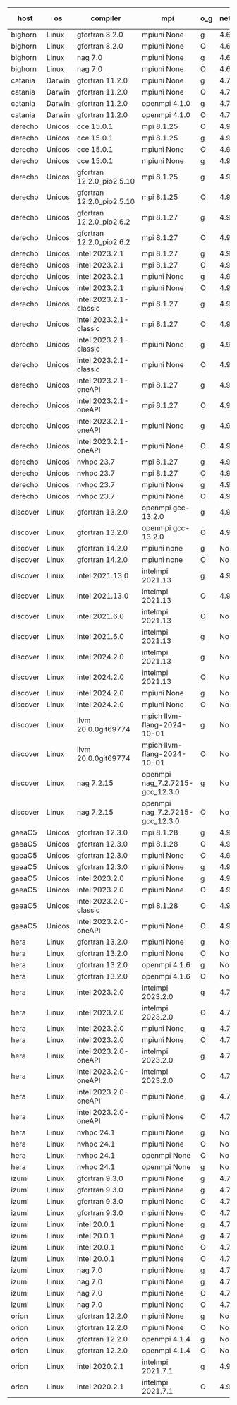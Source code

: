 

| host     | os       | compiler                              | mpi                      | o_g        | netcdf        | build       | u_pass          | u_fail          | s_pass            | s_fail            | e_pass             | e_fail             | nuopc_pass       | nuopc_fail       | artifacts link          |
|----------|----------|---------------------------------------|--------------------------|------------|---------------|-------------|-----------------|-----------------|-------------------|-------------------|--------------------|--------------------|------------------|------------------|-------------------------|
| bighorn | Linux | gfortran 8.2.0 | mpiuni None  | g | 4.6.1  | PASS | 12538 | 0 | 9 | 0 | 44 | 0 | None | None | <a href="https://github.com/esmf-org/esmf-test-artifacts/tree/6e0a5d56c686297d50546044c3667dd138ebdc17/develop/gfortran/8.2.0/g/mpiuni/None" target="_blank">6e0a5d5</a> | 
| bighorn | Linux | gfortran 8.2.0 | mpiuni None  | O | 4.6.1  | PASS | 12538 | 0 | 9 | 0 | 44 | 0 | None | None | <a href="https://github.com/esmf-org/esmf-test-artifacts/tree/ba89297e46605e41b9216f49366eb1d78586933e/develop/gfortran/8.2.0/O/mpiuni/None" target="_blank">ba89297</a> | 
| bighorn | Linux | nag 7.0 | mpiuni None  | g | 4.6.1  | PASS | 12538 | 0 | 9 | 0 | 44 | 0 | None | None | <a href="https://github.com/esmf-org/esmf-test-artifacts/tree/e6b88c61c8f786642b46d8c192197ec036031426/develop/nag/7.0/g/mpiuni/None" target="_blank">e6b88c6</a> | 
| bighorn | Linux | nag 7.0 | mpiuni None  | O | 4.6.1  | PASS | 12538 | 0 | 9 | 0 | 44 | 0 | None | None | <a href="https://github.com/esmf-org/esmf-test-artifacts/tree/2474c6ce4fd30bdb37c85859d43b58282fd4d4a4/develop/nag/7.0/O/mpiuni/None" target="_blank">2474c6c</a> | 
| catania | Darwin | gfortran 11.2.0 | mpiuni None  | g | 4.7.4  | PASS | 12538 | 0 | 9 | 0 | 44 | 0 | None | None | <a href="https://github.com/esmf-org/esmf-test-artifacts/tree/4808d730a031ee6a36e4c62e13a976935e7db1fe/develop/gfortran/11.2.0/g/mpiuni/None" target="_blank">4808d73</a> | 
| catania | Darwin | gfortran 11.2.0 | mpiuni None  | O | 4.7.4  | PASS | 12538 | 0 | 9 | 0 | 44 | 0 | None | None | <a href="https://github.com/esmf-org/esmf-test-artifacts/tree/ae05664335bd047872c0a0e186a1d38cafc8cbbb/develop/gfortran/11.2.0/O/mpiuni/None" target="_blank">ae05664</a> | 
| catania | Darwin | gfortran 11.2.0 | openmpi 4.1.0  | g | 4.7.4  | PASS | 14205 | 3 | 51 | 0 | 81 | 0 | 56 | 0 | <a href="https://github.com/esmf-org/esmf-test-artifacts/tree/676b03d16fd2a652d8e398abb13c7baf295080df/develop/gfortran/11.2.0/g/openmpi/4.1.0" target="_blank">676b03d</a> | 
| catania | Darwin | gfortran 11.2.0 | openmpi 4.1.0  | O | 4.7.4  | PASS | 14205 | 3 | 51 | 0 | 81 | 0 | 56 | 0 | <a href="https://github.com/esmf-org/esmf-test-artifacts/tree/10348f125fe04b714a6fa7bc4cbfc4d7a268da4c/develop/gfortran/11.2.0/O/openmpi/4.1.0" target="_blank">10348f1</a> | 
| derecho | Unicos | cce 15.0.1 | mpi 8.1.25  | O | 4.9.2  | PASS | 14130 | 78 | 51 | 0 | 81 | 0 | 56 | 0 | <a href="https://github.com/esmf-org/esmf-test-artifacts/tree/8f58b01756ab82ce2feb2a519a3652cc12fc38a6/develop/cce/15.0.1/O/mpi/8.1.25" target="_blank">8f58b01</a> | 
| derecho | Unicos | cce 15.0.1 | mpi 8.1.25  | g | 4.9.2  | PASS | 14132 | 76 | 51 | 0 | 81 | 0 | 56 | 0 | <a href="https://github.com/esmf-org/esmf-test-artifacts/tree/96f2d046efe5cdcf7b8a227a4e8be3ebbb0215d1/develop/cce/15.0.1/g/mpi/8.1.25" target="_blank">96f2d04</a> | 
| derecho | Unicos | cce 15.0.1 | mpiuni None  | O | 4.9.2  | PASS | 12303 | 235 | 9 | 0 | 44 | 0 | None | None | <a href="https://github.com/esmf-org/esmf-test-artifacts/tree/1dc74a83d77ea1e9b89ad3ec09eb02567c53f7fd/develop/cce/15.0.1/O/mpiuni/None" target="_blank">1dc74a8</a> | 
| derecho | Unicos | cce 15.0.1 | mpiuni None  | g | 4.9.2  | PASS | 12462 | 76 | 9 | 0 | 44 | 0 | None | None | <a href="https://github.com/esmf-org/esmf-test-artifacts/tree/6173862c6ab0a2cfb30ffe1d70738144688d05b3/develop/cce/15.0.1/g/mpiuni/None" target="_blank">6173862</a> | 
| derecho | Unicos | gfortran 12.2.0_pio2.5.10 | mpi 8.1.25  | g | 4.9.2  | PASS | 14208 | 0 | 51 | 0 | 81 | 0 | 56 | 0 | <a href="https://github.com/esmf-org/esmf-test-artifacts/tree/c3943af387a15a54ec71acf69e9b5242d1512747/develop/gfortran/12.2.0_pio2.5.10/g/mpi/8.1.25" target="_blank">c3943af</a> | 
| derecho | Unicos | gfortran 12.2.0_pio2.5.10 | mpi 8.1.25  | O | 4.9.2  | PASS | 14208 | 0 | 51 | 0 | 81 | 0 | 56 | 0 | <a href="https://github.com/esmf-org/esmf-test-artifacts/tree/8fc6c7646c9d31721e19840e9c80016c77532f1e/develop/gfortran/12.2.0_pio2.5.10/O/mpi/8.1.25" target="_blank">8fc6c76</a> | 
| derecho | Unicos | gfortran 12.2.0_pio2.6.2 | mpi 8.1.27  | g | 4.9.2  | PASS | 14208 | 0 | 51 | 0 | 81 | 0 | 56 | 0 | <a href="https://github.com/esmf-org/esmf-test-artifacts/tree/562eea7f20bdee39668b8b410cfdef42660c80ed/develop/gfortran/12.2.0_pio2.6.2/g/mpi/8.1.27" target="_blank">562eea7</a> | 
| derecho | Unicos | gfortran 12.2.0_pio2.6.2 | mpi 8.1.27  | O | 4.9.2  | PASS | 14208 | 0 | 51 | 0 | 81 | 0 | 56 | 0 | <a href="https://github.com/esmf-org/esmf-test-artifacts/tree/78d384a760e07ef7a06e65227c9cecccfe7c93ee/develop/gfortran/12.2.0_pio2.6.2/O/mpi/8.1.27" target="_blank">78d384a</a> | 
| derecho | Unicos | intel 2023.2.1 | mpi 8.1.27  | g | 4.9.2  | PASS | 14208 | 0 | 51 | 0 | 81 | 0 | 57 | 0 | <a href="https://github.com/esmf-org/esmf-test-artifacts/tree/3313b86acb44c5d5e0dd89ba3d6a84ab17ef77c0/develop/intel/2023.2.1/g/mpi/8.1.27" target="_blank">3313b86</a> | 
| derecho | Unicos | intel 2023.2.1 | mpi 8.1.27  | O | 4.9.2  | PASS | 14208 | 0 | 51 | 0 | 81 | 0 | 57 | 0 | <a href="https://github.com/esmf-org/esmf-test-artifacts/tree/79a3d6491c33e37a55713b6d10c44bef2b102e00/develop/intel/2023.2.1/O/mpi/8.1.27" target="_blank">79a3d64</a> | 
| derecho | Unicos | intel 2023.2.1 | mpiuni None  | g | 4.9.2  | PASS | 12538 | 0 | 9 | 0 | 44 | 0 | None | None | <a href="https://github.com/esmf-org/esmf-test-artifacts/tree/89232c918d0225ca5a5c5f5f02e639f5f0ba0858/develop/intel/2023.2.1/g/mpiuni/None" target="_blank">89232c9</a> | 
| derecho | Unicos | intel 2023.2.1 | mpiuni None  | O | 4.9.2  | PASS | 12538 | 0 | 9 | 0 | 44 | 0 | None | None | <a href="https://github.com/esmf-org/esmf-test-artifacts/tree/c4d675980bb778e0774c5eebdd01cb108119a301/develop/intel/2023.2.1/O/mpiuni/None" target="_blank">c4d6759</a> | 
| derecho | Unicos | intel 2023.2.1-classic | mpi 8.1.27  | g | 4.9.2  | PASS | 14208 | 0 | 51 | 0 | 81 | 0 | 56 | 0 | <a href="https://github.com/esmf-org/esmf-test-artifacts/tree/656f2d6a73315ee8ac368c88b5618d4ed798883e/develop/intel/2023.2.1-classic/g/mpi/8.1.27" target="_blank">656f2d6</a> | 
| derecho | Unicos | intel 2023.2.1-classic | mpi 8.1.27  | O | 4.9.2  | PASS | 14208 | 0 | 51 | 0 | 81 | 0 | 56 | 0 | <a href="https://github.com/esmf-org/esmf-test-artifacts/tree/f29d26953f43675df1e1a6762f6f7b9e5c901d7e/develop/intel/2023.2.1-classic/O/mpi/8.1.27" target="_blank">f29d269</a> | 
| derecho | Unicos | intel 2023.2.1-classic | mpiuni None  | g | 4.9.2  | PASS | 12538 | 0 | 9 | 0 | 44 | 0 | None | None | <a href="https://github.com/esmf-org/esmf-test-artifacts/tree/f100528ddfc408985a9e17cf1fb1467e2241bd0f/develop/intel/2023.2.1-classic/g/mpiuni/None" target="_blank">f100528</a> | 
| derecho | Unicos | intel 2023.2.1-classic | mpiuni None  | O | 4.9.2  | PASS | 12538 | 0 | 9 | 0 | 44 | 0 | None | None | <a href="https://github.com/esmf-org/esmf-test-artifacts/tree/085a41192eeb7d79fe3fd2d95cf518a0bc9aa37e/develop/intel/2023.2.1-classic/O/mpiuni/None" target="_blank">085a411</a> | 
| derecho | Unicos | intel 2023.2.1-oneAPI | mpi 8.1.27  | g | 4.9.2  | PASS | 14208 | 0 | 51 | 0 | 81 | 0 | 56 | 0 | <a href="https://github.com/esmf-org/esmf-test-artifacts/tree/c5f86e56982a5d6692747a7deb14b4f29018be1e/develop/intel/2023.2.1-oneAPI/g/mpi/8.1.27" target="_blank">c5f86e5</a> | 
| derecho | Unicos | intel 2023.2.1-oneAPI | mpi 8.1.27  | O | 4.9.2  | PASS | 14208 | 0 | 50 | 1 | 81 | 0 | 56 | 0 | <a href="https://github.com/esmf-org/esmf-test-artifacts/tree/1ee6687f409dbcf52ca2655abe30fdae67e0a510/develop/intel/2023.2.1-oneAPI/O/mpi/8.1.27" target="_blank">1ee6687</a> | 
| derecho | Unicos | intel 2023.2.1-oneAPI | mpiuni None  | g | 4.9.2  | PASS | 12538 | 0 | 9 | 0 | 44 | 0 | None | None | <a href="https://github.com/esmf-org/esmf-test-artifacts/tree/a8004fc2ecdb8c2f3cb6df4403cdbca66f3f93b3/develop/intel/2023.2.1-oneAPI/g/mpiuni/None" target="_blank">a8004fc</a> | 
| derecho | Unicos | intel 2023.2.1-oneAPI | mpiuni None  | O | 4.9.2  | PASS | 12538 | 0 | 9 | 0 | 44 | 0 | None | None | <a href="https://github.com/esmf-org/esmf-test-artifacts/tree/968cebde075af1c11708fe36b2c7b5787df99682/develop/intel/2023.2.1-oneAPI/O/mpiuni/None" target="_blank">968cebd</a> | 
| derecho | Unicos | nvhpc 23.7 | mpi 8.1.27  | g | 4.9.2  | PASS | 14208 | 0 | 51 | 0 | 81 | 0 | 56 | 0 | <a href="https://github.com/esmf-org/esmf-test-artifacts/tree/7e630876b2518d27d6829077f060f7583dbff0af/develop/nvhpc/23.7/g/mpi/8.1.27" target="_blank">7e63087</a> | 
| derecho | Unicos | nvhpc 23.7 | mpi 8.1.27  | O | 4.9.2  | PASS | 14208 | 0 | 51 | 0 | 81 | 0 | 56 | 0 | <a href="https://github.com/esmf-org/esmf-test-artifacts/tree/4972d54d4ef43595a2a8fb103c2141ca2fa0241e/develop/nvhpc/23.7/O/mpi/8.1.27" target="_blank">4972d54</a> | 
| derecho | Unicos | nvhpc 23.7 | mpiuni None  | g | 4.9.2  | PASS | 12538 | 0 | 9 | 0 | 44 | 0 | None | None | <a href="https://github.com/esmf-org/esmf-test-artifacts/tree/c65541f0fb40d882650c90e237831e1d3170ad11/develop/nvhpc/23.7/g/mpiuni/None" target="_blank">c65541f</a> | 
| derecho | Unicos | nvhpc 23.7 | mpiuni None  | O | 4.9.2  | PASS | 12538 | 0 | 9 | 0 | 44 | 0 | None | None | <a href="https://github.com/esmf-org/esmf-test-artifacts/tree/1ccf77c4bf8bc507d49bbce4e6c1acd91ef8b801/develop/nvhpc/23.7/O/mpiuni/None" target="_blank">1ccf77c</a> | 
| discover | Linux | gfortran 13.2.0 | openmpi gcc-13.2.0  | g | 4.9.2  | PASS | 14208 | 0 | 51 | 0 | 81 | 0 | 56 | 0 | <a href="https://github.com/esmf-org/esmf-test-artifacts/tree/01dc114b77e9a4e0e85ca8827de512cc0d26fb9c/develop/gfortran/13.2.0/g/openmpi/gcc-13.2.0" target="_blank">01dc114</a> | 
| discover | Linux | gfortran 13.2.0 | openmpi gcc-13.2.0  | O | 4.9.2  | PASS | 14208 | 0 | 51 | 0 | 81 | 0 | 56 | 0 | <a href="https://github.com/esmf-org/esmf-test-artifacts/tree/6bb29abf5d10026d44c8bf16cd489f2ccf50fdb0/develop/gfortran/13.2.0/O/openmpi/gcc-13.2.0" target="_blank">6bb29ab</a> | 
| discover | Linux | gfortran 14.2.0 | mpiuni none  | g | None  | PASS | 12538 | 0 | 9 | 0 | 44 | 0 | None | None | <a href="https://github.com/esmf-org/esmf-test-artifacts/tree/bc899e232ec591a28d66d168e9cea8fefa4e3c06/develop/gfortran/14.2.0/g/mpiuni/none" target="_blank">bc899e2</a> | 
| discover | Linux | gfortran 14.2.0 | mpiuni none  | O | None  | PASS | 12538 | 0 | 9 | 0 | 44 | 0 | None | None | <a href="https://github.com/esmf-org/esmf-test-artifacts/tree/eaf0306ad6a5fa3ccfaca7b5c4a88183278e739d/develop/gfortran/14.2.0/O/mpiuni/none" target="_blank">eaf0306</a> | 
| discover | Linux | intel 2021.13.0 | intelmpi 2021.13  | g | 4.9.2  | PASS | 14208 | 0 | 51 | 0 | 81 | 0 | 56 | 0 | <a href="https://github.com/esmf-org/esmf-test-artifacts/tree/d8696ea02345d3352d8cbdd3496cdc74e09ff58f/develop/intel/2021.13.0/g/intelmpi/2021.13" target="_blank">d8696ea</a> | 
| discover | Linux | intel 2021.13.0 | intelmpi 2021.13  | O | 4.9.2  | PASS | 14208 | 0 | 51 | 0 | 81 | 0 | 56 | 0 | <a href="https://github.com/esmf-org/esmf-test-artifacts/tree/6a499ea1286243d234e106f8005103d23a423ddf/develop/intel/2021.13.0/O/intelmpi/2021.13" target="_blank">6a499ea</a> | 
| discover | Linux | intel 2021.6.0 | intelmpi 2021.13  | O | None  | PASS | 14208 | 0 | 51 | 0 | 81 | 0 | 56 | 0 | <a href="https://github.com/esmf-org/esmf-test-artifacts/tree/09dfab3cc5e185fb1fab91800247eba7fe21a5a5/develop/intel/2021.6.0/O/intelmpi/2021.13" target="_blank">09dfab3</a> | 
| discover | Linux | intel 2021.6.0 | intelmpi 2021.13  | g | None  | PASS | 14208 | 0 | 51 | 0 | 81 | 0 | 56 | 0 | <a href="https://github.com/esmf-org/esmf-test-artifacts/tree/c763eb55db8644774afbd87ea32807c10270a90f/develop/intel/2021.6.0/g/intelmpi/2021.13" target="_blank">c763eb5</a> | 
| discover | Linux | intel 2024.2.0 | intelmpi 2021.13  | g | None  | PASS | 14207 | 1 | 51 | 0 | 81 | 0 | 56 | 0 | <a href="https://github.com/esmf-org/esmf-test-artifacts/tree/40835e3fb8a2f36de3bc32ea431094358ef66a12/develop/intel/2024.2.0/g/intelmpi/2021.13" target="_blank">40835e3</a> | 
| discover | Linux | intel 2024.2.0 | intelmpi 2021.13  | O | None  | PASS | 14208 | 0 | 51 | 0 | 81 | 0 | 56 | 0 | <a href="https://github.com/esmf-org/esmf-test-artifacts/tree/431e0162bdce955d970f5f681ed64f93c4d33276/develop/intel/2024.2.0/O/intelmpi/2021.13" target="_blank">431e016</a> | 
| discover | Linux | intel 2024.2.0 | mpiuni None  | g | None  | PASS | 12537 | 1 | 9 | 0 | 44 | 0 | None | None | <a href="https://github.com/esmf-org/esmf-test-artifacts/tree/6ddc4495a5b76d1db5c0f217e701ce113073fa40/develop/intel/2024.2.0/g/mpiuni/None" target="_blank">6ddc449</a> | 
| discover | Linux | intel 2024.2.0 | mpiuni None  | O | None  | PASS | 12538 | 0 | 9 | 0 | 44 | 0 | None | None | <a href="https://github.com/esmf-org/esmf-test-artifacts/tree/558b134c619c153892dca9339af581e2d0b6ace2/develop/intel/2024.2.0/O/mpiuni/None" target="_blank">558b134</a> | 
| discover | Linux | llvm 20.0.0git69774 | mpich llvm-flang-2024-10-01  | g | None  | PASS | 14172 | 36 | 18 | 33 | 77 | 4 | 13 | 43 | <a href="https://github.com/esmf-org/esmf-test-artifacts/tree/dbdaa0efdb771a68719ba94bfe6d36c59313b052/develop/llvm/20.0.0git69774/g/mpich/llvm-flang-2024-10-01" target="_blank">dbdaa0e</a> | 
| discover | Linux | llvm 20.0.0git69774 | mpich llvm-flang-2024-10-01  | O | None  | PASS | 14170 | 38 | 18 | 33 | 77 | 4 | 20 | 36 | <a href="https://github.com/esmf-org/esmf-test-artifacts/tree/6b099a9e969b698321e225653972e0472a87f703/develop/llvm/20.0.0git69774/O/mpich/llvm-flang-2024-10-01" target="_blank">6b099a9</a> | 
| discover | Linux | nag 7.2.15 | openmpi nag_7.2.7215-gcc_12.3.0  | g | None  | PASS | 14208 | 0 | 51 | 0 | 81 | 0 | 52 | 4 | <a href="https://github.com/esmf-org/esmf-test-artifacts/tree/798169af52e8c0569c0c70da84a84fa486e88801/develop/nag/7.2.15/g/openmpi/nag_7.2.7215-gcc_12.3.0" target="_blank">798169a</a> | 
| discover | Linux | nag 7.2.15 | openmpi nag_7.2.7215-gcc_12.3.0  | O | None  | PASS | 14207 | 1 | 51 | 0 | 81 | 0 | 52 | 4 | <a href="https://github.com/esmf-org/esmf-test-artifacts/tree/65ec05c4db0d22be9ee8fbd9e2daa511e4b037e6/develop/nag/7.2.15/O/openmpi/nag_7.2.7215-gcc_12.3.0" target="_blank">65ec05c</a> | 
| gaeaC5 | Unicos | gfortran 12.3.0 | mpi 8.1.28  | g | 4.9.0  | PASS | 14208 | 0 | 51 | 0 | 81 | 0 | 56 | 0 | <a href="https://github.com/esmf-org/esmf-test-artifacts/tree/6554a391a7d9a46a42cf6ff3c7899eec7a1f26a5/develop/gfortran/12.3.0/g/mpi/8.1.28" target="_blank">6554a39</a> | 
| gaeaC5 | Unicos | gfortran 12.3.0 | mpi 8.1.28  | O | 4.9.0  | PASS | 14208 | 0 | 51 | 0 | 81 | 0 | 56 | 0 | <a href="https://github.com/esmf-org/esmf-test-artifacts/tree/9771a9b85724e10f096a7ef56e64a816d7212aa1/develop/gfortran/12.3.0/O/mpi/8.1.28" target="_blank">9771a9b</a> | 
| gaeaC5 | Unicos | gfortran 12.3.0 | mpiuni None  | O | 4.9.0  | PASS | 12538 | 0 | 9 | 0 | 44 | 0 | None | None | <a href="https://github.com/esmf-org/esmf-test-artifacts/tree/2d28ee1b5a517d2e15a2cc734e0f8a9df59a2404/develop/gfortran/12.3.0/O/mpiuni/None" target="_blank">2d28ee1</a> | 
| gaeaC5 | Unicos | gfortran 12.3.0 | mpiuni None  | g | 4.9.0  | PASS | None | None | None | None | None | None | None | None | <a href="https://github.com/esmf-org/esmf-test-artifacts/tree/27f81b7f062619264bfe58c12080b8fc3581a7ad/develop/gfortran/12.3.0/g/mpiuni/None" target="_blank">27f81b7</a> | 
| gaeaC5 | Unicos | intel 2023.2.0 | mpiuni None  | g | 4.9.0  | PASS | 12538 | 0 | 9 | 0 | 44 | 0 | None | None | <a href="https://github.com/esmf-org/esmf-test-artifacts/tree/82fd7d9d693a2b26d45ce22e33b4a5c9166ba451/develop/intel/2023.2.0/g/mpiuni/None" target="_blank">82fd7d9</a> | 
| gaeaC5 | Unicos | intel 2023.2.0 | mpiuni None  | O | 4.9.0  | PASS | 12538 | 0 | 9 | 0 | 44 | 0 | None | None | <a href="https://github.com/esmf-org/esmf-test-artifacts/tree/99522423f46dddc330d6304a489b69a892de3de9/develop/intel/2023.2.0/O/mpiuni/None" target="_blank">9952242</a> | 
| gaeaC5 | Unicos | intel 2023.2.0-classic | mpi 8.1.28  | O | 4.9.0  | PASS | 14208 | 0 | 51 | 0 | 81 | 0 | 56 | 0 | <a href="https://github.com/esmf-org/esmf-test-artifacts/tree/344f2f1b1167dce2b45ebea0192faca452feb36b/develop/intel/2023.2.0-classic/O/mpi/8.1.28" target="_blank">344f2f1</a> | 
| gaeaC5 | Unicos | intel 2023.2.0-oneAPI | mpiuni None  | O | 4.9.0  | PASS | 12538 | 0 | 9 | 0 | 44 | 0 | None | None | <a href="https://github.com/esmf-org/esmf-test-artifacts/tree/e6d35249988692979986449e4c29f391d060572b/develop/intel/2023.2.0-oneAPI/O/mpiuni/None" target="_blank">e6d3524</a> | 
| hera | Linux | gfortran 13.2.0 | mpiuni None  | g | None  | PASS | 12538 | 0 | 9 | 0 | 44 | 0 | None | None | <a href="https://github.com/esmf-org/esmf-test-artifacts/tree/c7e4d5573970bca54afadcd62861433e1e17511f/develop/gfortran/13.2.0/g/mpiuni/None" target="_blank">c7e4d55</a> | 
| hera | Linux | gfortran 13.2.0 | mpiuni None  | O | None  | PASS | 12538 | 0 | 9 | 0 | 44 | 0 | None | None | <a href="https://github.com/esmf-org/esmf-test-artifacts/tree/b2acb7541a07bfedcbe43c8565c10e1efd223b78/develop/gfortran/13.2.0/O/mpiuni/None" target="_blank">b2acb75</a> | 
| hera | Linux | gfortran 13.2.0 | openmpi 4.1.6  | g | None  | PASS | 14208 | 0 | 51 | 0 | 81 | 0 | 56 | 0 | <a href="https://github.com/esmf-org/esmf-test-artifacts/tree/7b3a2712a85dcf97f1e3eff7983f52c52152f250/develop/gfortran/13.2.0/g/openmpi/4.1.6" target="_blank">7b3a271</a> | 
| hera | Linux | gfortran 13.2.0 | openmpi 4.1.6  | O | None  | PASS | 14208 | 0 | 51 | 0 | 81 | 0 | 56 | 0 | <a href="https://github.com/esmf-org/esmf-test-artifacts/tree/458bd9d69bde4785e31b70ea5d91985f5d8817a5/develop/gfortran/13.2.0/O/openmpi/4.1.6" target="_blank">458bd9d</a> | 
| hera | Linux | intel 2023.2.0 | intelmpi 2023.2.0  | g | 4.7.0  | PASS | 14208 | 0 | 51 | 0 | 81 | 0 | 56 | 0 | <a href="https://github.com/esmf-org/esmf-test-artifacts/tree/e412f1c3a688710e0b93b27d523444507075ae17/develop/intel/2023.2.0/g/intelmpi/2023.2.0" target="_blank">e412f1c</a> | 
| hera | Linux | intel 2023.2.0 | intelmpi 2023.2.0  | O | 4.7.0  | PASS | 14208 | 0 | 51 | 0 | 81 | 0 | 56 | 0 | <a href="https://github.com/esmf-org/esmf-test-artifacts/tree/aa1a1ae5031439307ee55de2f70cc58961ffb785/develop/intel/2023.2.0/O/intelmpi/2023.2.0" target="_blank">aa1a1ae</a> | 
| hera | Linux | intel 2023.2.0 | mpiuni None  | g | 4.7.0  | PASS | 12538 | 0 | 9 | 0 | 44 | 0 | None | None | <a href="https://github.com/esmf-org/esmf-test-artifacts/tree/47a6e731657c58805e435d3e429b1aab9d284fe6/develop/intel/2023.2.0/g/mpiuni/None" target="_blank">47a6e73</a> | 
| hera | Linux | intel 2023.2.0 | mpiuni None  | O | 4.7.0  | PASS | 12538 | 0 | 9 | 0 | 44 | 0 | None | None | <a href="https://github.com/esmf-org/esmf-test-artifacts/tree/fac9311c810f5067fa40a202d14ffc0dedc6aa45/develop/intel/2023.2.0/O/mpiuni/None" target="_blank">fac9311</a> | 
| hera | Linux | intel 2023.2.0-oneAPI | intelmpi 2023.2.0  | g | 4.7.0  | PASS | 14208 | 0 | 51 | 0 | 81 | 0 | 56 | 0 | <a href="https://github.com/esmf-org/esmf-test-artifacts/tree/bfd66da4b1575ad3a1bfb18392a391af9b3b4c9d/develop/intel/2023.2.0-oneAPI/g/intelmpi/2023.2.0" target="_blank">bfd66da</a> | 
| hera | Linux | intel 2023.2.0-oneAPI | intelmpi 2023.2.0  | O | 4.7.0  | PASS | 14208 | 0 | 50 | 1 | 81 | 0 | 56 | 0 | <a href="https://github.com/esmf-org/esmf-test-artifacts/tree/f2f1d5b2b6fa8d06a957ba6ce76a81b81ab4657b/develop/intel/2023.2.0-oneAPI/O/intelmpi/2023.2.0" target="_blank">f2f1d5b</a> | 
| hera | Linux | intel 2023.2.0-oneAPI | mpiuni None  | g | 4.7.0  | PASS | 12538 | 0 | 9 | 0 | 44 | 0 | None | None | <a href="https://github.com/esmf-org/esmf-test-artifacts/tree/abb4b14b0b29941245edfa8d7b293954124032d1/develop/intel/2023.2.0-oneAPI/g/mpiuni/None" target="_blank">abb4b14</a> | 
| hera | Linux | intel 2023.2.0-oneAPI | mpiuni None  | O | 4.7.0  | PASS | 12538 | 0 | 9 | 0 | 44 | 0 | None | None | <a href="https://github.com/esmf-org/esmf-test-artifacts/tree/9935c66fecb2ff0d2056e89469365df7fc0e0b75/develop/intel/2023.2.0-oneAPI/O/mpiuni/None" target="_blank">9935c66</a> | 
| hera | Linux | nvhpc 24.1 | mpiuni None  | g | None  | PASS | 12538 | 0 | 9 | 0 | 44 | 0 | None | None | <a href="https://github.com/esmf-org/esmf-test-artifacts/tree/4d1697d9e238c8ad11921942ff7d80b7f767f54c/develop/nvhpc/24.1/g/mpiuni/None" target="_blank">4d1697d</a> | 
| hera | Linux | nvhpc 24.1 | mpiuni None  | O | None  | PASS | 12538 | 0 | 9 | 0 | 44 | 0 | None | None | <a href="https://github.com/esmf-org/esmf-test-artifacts/tree/99a0a84f39f7200d541743768f130d631240d509/develop/nvhpc/24.1/O/mpiuni/None" target="_blank">99a0a84</a> | 
| hera | Linux | nvhpc 24.1 | openmpi None  | O | None  | PASS | 14208 | 0 | 51 | 0 | 81 | 0 | 56 | 0 | <a href="https://github.com/esmf-org/esmf-test-artifacts/tree/62ea126da37b0a55607f6c619e5b18b45c46d6b5/develop/nvhpc/24.1/O/openmpi/None" target="_blank">62ea126</a> | 
| hera | Linux | nvhpc 24.1 | openmpi None  | g | None  | PASS | 14208 | 0 | 51 | 0 | 81 | 0 | 56 | 0 | <a href="https://github.com/esmf-org/esmf-test-artifacts/tree/3b042904c53ad5ef1590c6c6a7c6742b1efbcef4/develop/nvhpc/24.1/g/openmpi/None" target="_blank">3b04290</a> | 
| izumi | Linux | gfortran 9.3.0 | mpiuni None  | g | 4.7.4  | PASS | 12538 | 0 | 9 | 0 | 44 | 0 | None | None | <a href="https://github.com/esmf-org/esmf-test-artifacts/tree/895b0e5aa26900fbc44c8280055592a3d5fc5406/develop/gfortran/9.3.0/g/mpiuni/None" target="_blank">895b0e5</a> | 
| izumi | Linux | gfortran 9.3.0 | mpiuni None  | g | 4.7.4  | PASS | 12538 | 0 | 9 | 0 | 44 | 0 | None | None | <a href="https://github.com/esmf-org/esmf-test-artifacts/tree/0edb8a72fb7df8e3efef93d568959b6bcf240762/develop/gfortran/9.3.0/g/mpiuni/None" target="_blank">0edb8a7</a> | 
| izumi | Linux | gfortran 9.3.0 | mpiuni None  | O | 4.7.4  | PASS | 12538 | 0 | 9 | 0 | 44 | 0 | None | None | <a href="https://github.com/esmf-org/esmf-test-artifacts/tree/96da024d427a924eafe210cdc078ca19c2496725/develop/gfortran/9.3.0/O/mpiuni/None" target="_blank">96da024</a> | 
| izumi | Linux | gfortran 9.3.0 | mpiuni None  | O | 4.7.4  | PASS | 12538 | 0 | 9 | 0 | 44 | 0 | None | None | <a href="https://github.com/esmf-org/esmf-test-artifacts/tree/fd95c04157a1cf396213fbda0dedbfa92e2251ff/develop/gfortran/9.3.0/O/mpiuni/None" target="_blank">fd95c04</a> | 
| izumi | Linux | intel 20.0.1 | mpiuni None  | g | 4.7.4  | PASS | 12538 | 0 | 9 | 0 | 44 | 0 | None | None | <a href="https://github.com/esmf-org/esmf-test-artifacts/tree/8116c17cb51e80277c658bcba94e983c3f295d0b/develop/intel/20.0.1/g/mpiuni/None" target="_blank">8116c17</a> | 
| izumi | Linux | intel 20.0.1 | mpiuni None  | g | 4.7.4  | PASS | 12538 | 0 | 9 | 0 | 44 | 0 | None | None | <a href="https://github.com/esmf-org/esmf-test-artifacts/tree/8ffdaa5abbfeb320851ff4d5ac43e7738ce4c5dd/develop/intel/20.0.1/g/mpiuni/None" target="_blank">8ffdaa5</a> | 
| izumi | Linux | intel 20.0.1 | mpiuni None  | O | 4.7.4  | PASS | 12538 | 0 | 9 | 0 | 44 | 0 | None | None | <a href="https://github.com/esmf-org/esmf-test-artifacts/tree/0a03bd0d61e8ec3fb628194cdd6b056383c34df6/develop/intel/20.0.1/O/mpiuni/None" target="_blank">0a03bd0</a> | 
| izumi | Linux | intel 20.0.1 | mpiuni None  | O | 4.7.4  | PASS | 12538 | 0 | 9 | 0 | 44 | 0 | None | None | <a href="https://github.com/esmf-org/esmf-test-artifacts/tree/57a9c1941c13c9abce44aeec0e998b9089b011ea/develop/intel/20.0.1/O/mpiuni/None" target="_blank">57a9c19</a> | 
| izumi | Linux | nag 7.0 | mpiuni None  | g | 4.7.4  | PASS | 12538 | 0 | 9 | 0 | 44 | 0 | None | None | <a href="https://github.com/esmf-org/esmf-test-artifacts/tree/791c848814dcf50f9e1a9cd238cbad2aca327e99/develop/nag/7.0/g/mpiuni/None" target="_blank">791c848</a> | 
| izumi | Linux | nag 7.0 | mpiuni None  | g | 4.7.4  | PASS | 12538 | 0 | 9 | 0 | 44 | 0 | None | None | <a href="https://github.com/esmf-org/esmf-test-artifacts/tree/ffea982e7e379b85737805f7681412c3b636664b/develop/nag/7.0/g/mpiuni/None" target="_blank">ffea982</a> | 
| izumi | Linux | nag 7.0 | mpiuni None  | O | 4.7.4  | PASS | 12538 | 0 | 9 | 0 | 44 | 0 | None | None | <a href="https://github.com/esmf-org/esmf-test-artifacts/tree/8c9afbe8685bb0f28506b384157d80528838bd23/develop/nag/7.0/O/mpiuni/None" target="_blank">8c9afbe</a> | 
| izumi | Linux | nag 7.0 | mpiuni None  | O | 4.7.4  | PASS | 12538 | 0 | 9 | 0 | 44 | 0 | None | None | <a href="https://github.com/esmf-org/esmf-test-artifacts/tree/7ad61469f4e27f0fdc6f94252fc79aae7ee4f155/develop/nag/7.0/O/mpiuni/None" target="_blank">7ad6146</a> | 
| orion | Linux | gfortran 12.2.0 | mpiuni None  | g | None  | PASS | 12538 | 0 | 9 | 0 | 44 | 0 | None | None | <a href="https://github.com/esmf-org/esmf-test-artifacts/tree/073c4b55f12b3328db0001b3be35411e201bac09/develop/gfortran/12.2.0/g/mpiuni/None" target="_blank">073c4b5</a> | 
| orion | Linux | gfortran 12.2.0 | mpiuni None  | O | None  | PASS | 12538 | 0 | 9 | 0 | 44 | 0 | None | None | <a href="https://github.com/esmf-org/esmf-test-artifacts/tree/8f4d7708985103dd75ec47266ed649e9636f629d/develop/gfortran/12.2.0/O/mpiuni/None" target="_blank">8f4d770</a> | 
| orion | Linux | gfortran 12.2.0 | openmpi 4.1.4  | g | None  | PASS | 14208 | 0 | 51 | 0 | 81 | 0 | 44 | 12 | <a href="https://github.com/esmf-org/esmf-test-artifacts/tree/0f2849345bd411c2e6ccf2359f6dd5fbd5a6ba70/develop/gfortran/12.2.0/g/openmpi/4.1.4" target="_blank">0f28493</a> | 
| orion | Linux | gfortran 12.2.0 | openmpi 4.1.4  | O | None  | PASS | 14208 | 0 | 51 | 0 | 81 | 0 | 44 | 12 | <a href="https://github.com/esmf-org/esmf-test-artifacts/tree/208bd8bf0608930e66efa71cb3f03d0f8e193f52/develop/gfortran/12.2.0/O/openmpi/4.1.4" target="_blank">208bd8b</a> | 
| orion | Linux | intel 2020.2.1 | intelmpi 2021.7.1  | g | 4.9.2  | PASS | 14208 | 0 | 51 | 0 | 81 | 0 | 44 | 12 | <a href="https://github.com/esmf-org/esmf-test-artifacts/tree/7465ff5d99fa3dca3140824e5f82f7bd3a2877f8/develop/intel/2020.2.1/g/intelmpi/2021.7.1" target="_blank">7465ff5</a> | 
| orion | Linux | intel 2020.2.1 | intelmpi 2021.7.1  | O | 4.9.2  | PASS | 14208 | 0 | 51 | 0 | 81 | 0 | 44 | 12 | <a href="https://github.com/esmf-org/esmf-test-artifacts/tree/a476f2f3a41caaed1dce5b957e9ab4199c1753b4/develop/intel/2020.2.1/O/intelmpi/2021.7.1" target="_blank">a476f2f</a> | 
